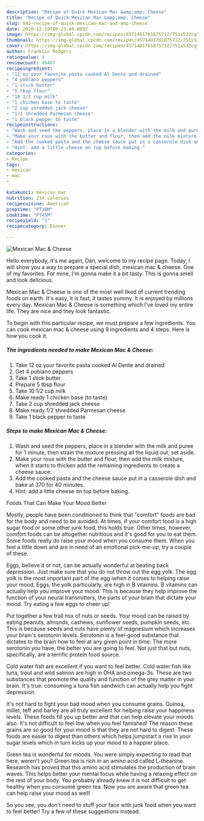 ```yaml
---
description: "Recipe of Quick Mexican Mac &amp;amp; Cheese"
title: "Recipe of Quick Mexican Mac &amp;amp; Cheese"
slug: 943-recipe-of-quick-mexican-mac-and-amp-cheese
date: 2020-12-19T09:23:49.089Z
image: https://img-global.cpcdn.com/recipes/4571481701875712/751x532cq70/mexican-mac-cheese-recipe-main-photo.jpg
thumbnail: https://img-global.cpcdn.com/recipes/4571481701875712/751x532cq70/mexican-mac-cheese-recipe-main-photo.jpg
cover: https://img-global.cpcdn.com/recipes/4571481701875712/751x532cq70/mexican-mac-cheese-recipe-main-photo.jpg
author: Franklin Rodgers
ratingvalue: 4
reviewcount: 46407
recipeingredient:
- "12 oz your favorite pasta cooked Al Dente and drained"
- "4 poblano peppers"
- "1 stick butter"
- "5 tbsp flour"
- "10 1/2 cup milk"
- "1 chicken base to taste"
- "2 cup shredded jack cheese"
- "1/2 shredded Parmesan cheese"
- "1 black pepper to taste"
recipeinstructions:
- "Wash and seed the peppers, place in a blender with the milk and puree for 1 minute, then strain the mixture pressing all the liquid out, set aside."
- "Make your roux with the butter and flour, then add the milk mixture, when it starts to thicken add the remaining ingredients to create a cheese sauce."
- "Add the cooked pasta and the cheese sauce put in a casserole dish and bake at 370 for 40 minutes."
- "Hint: add a little cheese on top before baking."
categories:
- Recipe
tags:
- mexican
- mac
- 

katakunci: mexican mac  
nutrition: 214 calories
recipecuisine: American
preptime: "PT30M"
cooktime: "PT45M"
recipeyield: "1"
recipecategory: Dinner

---
```



![Mexican Mac &amp; Cheese](https://img-global.cpcdn.com/recipes/4571481701875712/751x532cq70/mexican-mac-cheese-recipe-main-photo.jpg)

Hello everybody, it's me again, Dan, welcome to my recipe page. Today, I will show you a way to prepare a special dish, mexican mac &amp; cheese. One of my favorites. For mine, I'm gonna make it a bit tasty. This is gonna smell and look delicious.



Mexican Mac &amp; Cheese is one of the most well liked of current trending foods on earth. It's easy, it is fast, it tastes yummy. It is enjoyed by millions every day. Mexican Mac &amp; Cheese is something which I've loved my entire life. They are nice and they look fantastic.


To begin with this particular recipe, we must prepare a few ingredients. You can cook mexican mac &amp; cheese using 9 ingredients and 4 steps. Here is how you cook it.

<!--inarticleads1-->

##### The ingredients needed to make Mexican Mac &amp; Cheese:

1. Take 12 oz your favorite pasta cooked Al Dente and drained
1. Get 4 poblano peppers
1. Take 1 stick butter
1. Prepare 5 tbsp flour
1. Take 10 1/2 cup milk
1. Make ready 1 chicken base (to taste)
1. Take 2 cup shredded jack cheese
1. Make ready 1/2 shredded Parmesan cheese
1. Take 1 black pepper to taste




<!--inarticleads2-->

##### Steps to make Mexican Mac &amp; Cheese:

1. Wash and seed the peppers, place in a blender with the milk and puree for 1 minute, then strain the mixture pressing all the liquid out, set aside.
1. Make your roux with the butter and flour, then add the milk mixture, when it starts to thicken add the remaining ingredients to create a cheese sauce.
1. Add the cooked pasta and the cheese sauce put in a casserole dish and bake at 370 for 40 minutes.
1. Hint: add a little cheese on top before baking.




Foods That Can Make Your Mood Better


Mostly, people have been conditioned to think that "comfort" foods are bad for the body and need to be avoided. At times, if your comfort food is a high sugar food or some other junk food, this holds true. Other times, however, comfort foods can be altogether nutritious and it's good for you to eat them. Some foods really do raise your mood when you consume them. When you feel a little down and are in need of an emotional pick-me-up, try a couple of these.

Eggs, believe it or not, can be actually wonderful at beating back depression. Just make sure that you do not throw out the egg yolk. The egg yolk is the most important part of the egg iwhen it comes to helping raise your mood. Eggs, the yolk particularly, are high in B vitamins. B vitamins can actually help you improve your mood. This is because they help improve the function of your neural transmitters, the parts of your brain that dictate your mood. Try eating a few eggs to cheer up!

Put together a few trail mix of nuts or seeds. Your mood can be raised by eating peanuts, almonds, cashews, sunflower seeds, pumpkin seeds, etc. This is because seeds and nuts have plenty of magnesium which increases your brain's serotonin levels. Serotonin is a feel-good substance that dictates to the brain how to feel at any given point in time. The more serotonin you have, the better you are going to feel. Not just that but nuts, specifically, are a terrific protein food source.

Cold water fish are excellent if you want to feel better. Cold water fish like tuna, trout and wild salmon are high in DHA and omega-3s. These are two substances that promote the quality and function of the grey matter in your brain. It's true: consuming a tuna fish sandwich can actually help you fight depression. 

It's not hard to fight your bad mood when you consume grains. Quinoa, millet, teff and barley are all truly excellent for helping raise your happiness levels. These foods fill you up better and that can help elevate your moods also. It's not difficult to feel low when you feel famished! The reason these grains are so good for your mood is that they are not hard to digest. These foods are easier to digest than others which helps jumpstart a rise in your sugar levels which in turn kicks up your mood to a happier place.

Green tea is wonderful for moods. You were simply expecting to read that here, weren't you? Green tea is rich in an amino acid called L-theanine. Research has proved that this amino acid stimulates the production of brain waves. This helps better your mental focus while having a relaxing effect on the rest of your body. You probably already knew it is not difficult to get healthy when you consume green tea. Now you are aware that green tea can help raise your mood as well!

So you see, you don't need to stuff your face with junk food when you want to feel better! Try  a few  of  these  suggestions  instead.

